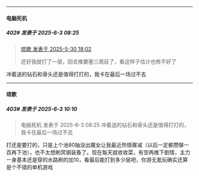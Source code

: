 ﻿
*****

####  电脑死机  
##### 402#       发表于 2025-6-3 08:25

<blockquote><a href="httphttps://stage1st.com/2b/forum.php?mod=redirect&amp;goto=findpost&amp;pid=67867518&amp;ptid=2249235" target="_blank">琉歌 发表于 2025-5-30 18:02</a>

还好我就打了一层，回去推要塞三周目了，看这样子估计也修不好了</blockquote>
冲着送的钻石和骨头还是值得打打的，我卡在最后一场过不去


*****

####  琉歌  
##### 403#       发表于 2025-6-3 10:10

<blockquote>电脑死机 发表于 2025-6-3 08:25
冲着送的钻石和骨头还是值得打打的，我卡在最后一场过不去</blockquote>
打还是要打的，只是上个池80抽没出魔女让我最近热情骤减（以后一定都攒够一百再下池），也不太想刷冥钢装备了。现在每天就收收菜，有空再推下剧情，主力一身基本还是穿的水路刷的加10，看最后能打到多少层吧，你游无氪玩确实还算是个不错的单机游戏

